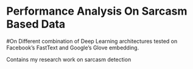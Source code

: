 # Performance Analysis On Sarcasm Based Data
#On Different combination of Deep Learning architectures tested on Facebook’s FastText and Google’s Glove embedding. 

Contains my research work on sarcasm detection
